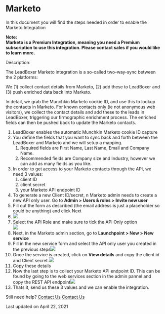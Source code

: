 # Marketo

In this document you will find the steps needed in order to enable the Marketo Integration

**Note:**\
**Marketo is a Premium Integration, meaning you need a Premium subscription to use this integration. Please contact sales if you would like to learn more.**

Description:

The LeadBoxer Marketo integration is a so-called two-way-sync between the 2 platforms:

We (1) collect contact details from Marketo, (2) add these to LeadBoxer and (3) push enriched data back into Marketo.

In detail, we grab the Munchkin Marketo cookie ID, and use this to lookup the contacts in Marketo. For known contacts only (ie not anonymous web visitors), we collect the contact details and add these to the leads in LeadBoxer, triggering our firmographic enrichment process. The enriched fields can then be pushed back to update the Marketo contacts.

1. LeadBoxer enables the automatic Munchkin Marketo cookie ID capture
2. You define the fields that you want to sync back and forth between the LeadBoxer and Marketo and we will setup a mapping.
   1. Required fields are First Name, Last Name, Email and Company Name.
   2. Recommended fields are Company size and Industry, however we can add as many fields as you like.
3. In order to get access to your Marketo contacts through the API, we need 3 values:
   1. client ID
   2. client secret
   3. your Marketo API endpoint ID
4. To generate a new Client ID/secret, n Marketo admin needs to create a new API only user. Go to **Admin > Users & roles > Invite new user**
5. Fill out the form as described (the email address is just a placeholder so could be anything) and click Next
6. ![](https://d33v4339jhl8k0.cloudfront.net/docs/assets/565e1cb7c697915b26a5c214/images/608160b78996210f18bd5f85/file-hYnemiYJf5.png)
7. Select the API Role and make sure to tick the API Only option\
   ![](https://d33v4339jhl8k0.cloudfront.net/docs/assets/565e1cb7c697915b26a5c214/images/60815cb53149d33a19c6f5f8/file-FXgvWisaiw.png)
8. Next, in the Marketo admin section, go to **Launchpoint > New > New service**
9. Fill in the new service form and select the API only user you created in the previous steps![](https://d33v4339jhl8k0.cloudfront.net/docs/assets/565e1cb7c697915b26a5c214/images/608161703149d33a19c6f61c/file-bgbr0golja.png)
10. Once the service is created, click on **View details** and copy the client id and Client secret.![](https://d33v4339jhl8k0.cloudfront.net/docs/assets/565e1cb7c697915b26a5c214/images/6081626ff8c0ef2d98df50e9/file-CzHid51vbq.png)
11. Copy these details&#x20;
12. Now the last step is to collect your Marketo API endpoint ID. This can be found by going to the web services section in the admin pannel and copy the REST API endpoint![](https://d33v4339jhl8k0.cloudfront.net/docs/assets/565e1cb7c697915b26a5c214/images/608164d78af76a714bfd9d86/file-r43GFv9hpR.png)
13. Thats it, send us these 3 values and we can enable the integration.

Still need help? [Contact Us](broken-reference) [Contact Us](broken-reference)

Last updated on April 22, 2021
